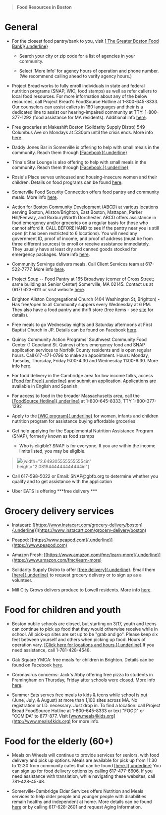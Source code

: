 > **Food Resources in Boston**

General
=======

-   For the closest food pantry/bank to you, visit [[ The Greater Boston
    Food Bank]{.underline}](https://www.gbfb.org/need-food/)

    -   Search your city or zip code for a list of agencies in your
        community. 

    -   Select 'More Info' for agency hours of operation and phone
        number. (We recommend calling ahead to verify agency hours.)

-   Project Bread works to fully enroll individuals in state and federal
    nutrition programs (SNAP, WIC, food stamps) as well as refer callers
    to local food resources. For more information about any of the below
    resources, call Project Bread\'s FoodSource Hotline at
    1-800-645-8333. Our counselors can assist callers in 160 languages
    and their is a dedicated line to assist our hearing-impaired
    community at TTY: 1-800-377-1292 (food assistance for MA residents).
    Additional info [here](http://www.projectbread.org/get-help/).

-   Free groceries at Makeshift Boston (Solidarity Supply Distro) 549
    Columbus Ave on Mondays at 5:30pm until the crisis ends. More info
    [here](https://www.facebook.com/SolidaritySupplyDistro/).

-   Daddy Jones Bar in Somerville is offering to help with small meals
    in the community. Reach them through
    [[Facebook]{.underline}](https://www.facebook.com/daddyjonesbar/photos/pb.139045476187154.-2207520000../2814737978617877/?type=3&theater)

-   Trina's Star Lounge is also offering to help with small meals in the
    community. Reach them through
    [[Facebook.]{.underline}](https://www.facebook.com/trinastarlitelounge/photos/a.10151514717759930/10157517108664930/)

-   Rosie\'s Place serves unhoused and housing-insecure women and their
    children. Details on food programs can be found
    [here](http://www.rosiesplace.org/how_we_help/emergency_services/food_programs).

-   Somerville Food Security Connection offers food pantry and community
    meals. More info
    [here](http://somervillefoodsecurity.org/get-involved/).

-   Action for Boston Community Development (ABCD) at various locations
    serving Boston, Allston/Brighton, East Boston, Mattapan, Parker
    Hill/Fenway, and Roxbury/North Dorchester. ABCD offers assistance in
    food emergency and/or groceries on a regular basis for those who
    cannot afford it. CALL BEFOREHAND to see if the pantry near you is
    still open (it has been restricted to 6 locations). You will need
    any government ID, proof of income, and proof of address (must be
    from three different sources) to enroll or receive assistance
    immediately. They usually have at least dry and canned goods stocked
    for emergency packages. More info
    [here](https://bostonabcd.org/service/food-pantries/).

-   Community Servings delivers meals. Call Client Services team at
    617-522-7777. More info [here](https://www.servings.org/meal-faq/).

-   Project Soup -- Food Pantry at 165 Broadway (corner of Cross Street;
    same building as Senior Center) Somerville, MA 02145. Contact us
    at (617) 623-6111 or visit website
    [here](http://www.somervillehomelesscoalition.org/food-security/).

-   Brighton Allston Congregational Church (404 Washington St,
    Brighton) - Has free/open to all Community suppers every Wednesday
    at 6 PM. They also have a food pantry and thrift store (free items -
    see [site](https://brightonucc.org/whatwedo/) for details).

-   Free meals to go Wednesday nights and Saturday afternoons at First
    Baptist Church in JP. Details can be found on Facebook
    [here](https://www.facebook.com/FirstBaptistJP/).

-   Quincy Community Action Programs\' Southwest Community Food Center
    (1 Copeland St. Quincy) offers emergency food and SNAP application
    services to Norfolk County residents and is open regular hours. Call
    617-471-0796 to make an appointment. Hours: Monday, Tuesday,
    Thursday, Friday 9:00-4:30 and Wednesday 11:00-6:30. More info
    [here](https://www.qcap.org/our-programs/food-nutrition/#southwest).

-   For food delivery in the Cambridge area for low income folks, access
    [[Food for
    Free]{.underline}](https://foodforfree.org/home-delivery/) and
    submit an application. Applications are available in English and
    Spanish

-   For access to food in the broader Massachusetts area, call the
    [[FoodSource
    Hotline]{.underline}](http://www.projectbread.org/get-help/foodsource-hotline.html)
    at 1-800-645-8333, TTY 1-800-377-1292

-   Apply to the [[WIC
    program]{.underline}](https://www.mass.gov/forms/apply-for-wic-online)
    for women, infants and children nutrition program for assistance
    buying affordable groceries

-   Get help applying for the Supplemental Nutrition Assistance Program
    (SNAP), formerly known as food stamps

    -   Who is eligible? SNAP is for everyone. If you are within the
        income limits listed, you may be eligible.

> ![](media/image1.png){width="2.6493055555555554in"
> height="2.0819444444444444in"}

-   Call 617-598-5022 or Email: SNAP\@gbfb.org to determine whether you
    qualify and to get assistance with the application

<!-- -->

-   Uber EATS is offering ***free delivery ***

Grocery delivery services
=========================

-   Instacart:
    [[https://www.instacart.com/grocery-delivery/boston]{.underline}](https://www.instacart.com/grocery-delivery/boston)

-   Peapod:
    [[https://www.peapod.com]{.underline}](https://www.peapod.com)

-   Amazon Fresh:
    [[https://www.amazon.com/fmc/learn-more]{.underline}](https://www.amazon.com/fmc/learn-more)

-   Solidarity Supply Distro to offer [[free
    delivery]{.underline}](https://www.facebook.com/SolidaritySupplyDistro/photos/a.103617487940477/103617374607155/?type=3&theater).
    Email them
    [[here]{.underline}](mailto:bostonsolidaritysupplydistro@protonmail.com)
    to request grocery delivery or to sign up as a volunteer. 

-   Mill City Grows delivers produce to Lowell residents. More info
    [here](https://www.millcitygrows.org/mill-city-grows-markets/food-access/).

Food for children and youth
===========================

-   Boston public schools are closed, but starting on 3/17, youth and
    teens can continue to pick up food that they would otherwise receive
    while in school. All pick-up sites are set up to be \"grab and go\".
    Please keep six feet between yourself and others when picking up
    food. Hours of operation vary. [[Click here for locations and
    hours.]{.underline}](https://www.boston.gov/departments/food-access/map-meal-sites-boston)
    If you need assistance, call 1-781-428-4548.

-   Oak Square YMCA: free meals for children in Brighton. Details can be
    found on Facebook [here](facebook.com/OakSquareYMCA).

-   Coronavirus concerns: Jack's Abby offering free pizza to students in
    Framingham on Thursday, Friday after schools were closed. More info
    [here](https://www.masslive.com/boston/2020/03/coronavirus-concerns-jacks-abby-offering-free-pizza-to-students-in-framingham-on-thursday-friday-after-schools-were-closed.html).

-   Summer Eats serves free meals to kids & teens while school is out
    (June, July, & August) at more than 1,100 sites across MA. No
    registration or I.D. necessary. Just drop in. To find a location:
    call Project Bread FoodSource Hotline at 1-800-645-8333 or text
    \"FOOD\" or \"COMIDA\" to 877-877. Visit
    [www.meals4kids.org](http://www.meals4kids.org) for more info.

Food for the elderly (60+)
==========================

-   Meals on Wheels will continue to provide services for seniors, with
    food delivery and pick up options. Meals are available for pick up
    from 11:30 to 12:30 from community cafes that can be found
    [[here.]{.underline}](https://www.ethocare.org/cororavirus-covid-19-response-community-cafe-open-and-closure-status/)
    You can sign up for food delivery options by calling 617-477-6606.
    If you need assistance with translation, while navigating these
    websites, call 781-428-45-48. 

-   Somerville-Cambridge Elder Services offers Nutrition and Meals
    services to help older people and younger people with disabilities
    remain healthy and independent at home. More details can be found
    [here](https://eldercare.org/find-what-you-need/nutrition_and_meals/)
    or by calling 617-628-2601 and request Aging Information.
